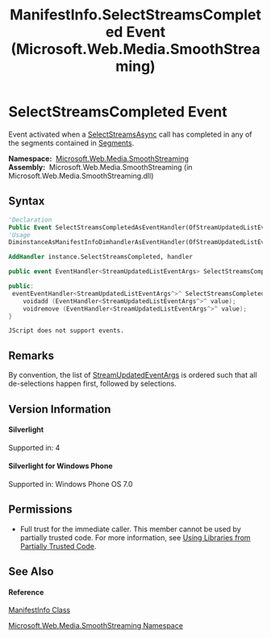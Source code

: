 ﻿---
title: ManifestInfo.SelectStreamsCompleted Event (Microsoft.Web.Media.SmoothStreaming)
TOCTitle: SelectStreamsCompleted Event
ms:assetid: E:Microsoft.Web.Media.SmoothStreaming.ManifestInfo.SelectStreamsCompleted
ms:mtpsurl: https://msdn.microsoft.com/en-us/library/microsoft.web.media.smoothstreaming.manifestinfo.selectstreamscompleted(v=VS.90)
ms:contentKeyID: 31469224
ms.date: 05/02/2012
mtps_version: v=VS.90
f1_keywords:
- Microsoft.Web.Media.SmoothStreaming.ManifestInfo.SelectStreamsCompleted
dev_langs:
- CSharp
- JScript
- VB
- c++
api_location:
- Microsoft.Web.Media.SmoothStreaming.dll
api_name:
- Microsoft.Web.Media.SmoothStreaming.ManifestInfo.add_SelectStreamsCompleted
- Microsoft.Web.Media.SmoothStreaming.ManifestInfo.remove_SelectStreamsCompleted
- Microsoft.Web.Media.SmoothStreaming.ManifestInfo.SelectStreamsCompleted
api_type:
- Managed
topic_type:
- apiref
- kbSyntax
product_family_name: VS
ROBOTS: INDEX,FOLLOW
---

# SelectStreamsCompleted Event

Event activated when a [SelectStreamsAsync](segmentinfo-selectstreamsasync-method-microsoft-web-media-smoothstreaming_1.md) call has completed in any of the segments contained in [Segments](manifestinfo-segments-property-microsoft-web-media-smoothstreaming_1.md).

**Namespace:**  [Microsoft.Web.Media.SmoothStreaming](microsoft-web-media-smoothstreaming-namespace_1.md)  
**Assembly:**  Microsoft.Web.Media.SmoothStreaming (in Microsoft.Web.Media.SmoothStreaming.dll)

## Syntax

``` vb
'Declaration
Public Event SelectStreamsCompletedAsEventHandler(OfStreamUpdatedListEventArgs)
'Usage
DiminstanceAsManifestInfoDimhandlerAsEventHandler(OfStreamUpdatedListEventArgs)

AddHandler instance.SelectStreamsCompleted, handler
```

``` csharp
public event EventHandler<StreamUpdatedListEventArgs> SelectStreamsCompleted
```

``` c++
public:
 eventEventHandler<StreamUpdatedListEventArgs^>^ SelectStreamsCompleted {
    voidadd (EventHandler<StreamUpdatedListEventArgs^>^ value);
    voidremove (EventHandler<StreamUpdatedListEventArgs^>^ value);
}
```

``` jscript
JScript does not support events.
```

## Remarks

By convention, the list of [StreamUpdatedEventArgs](streamupdatedeventargs-class-microsoft-web-media-smoothstreaming_1.md) is ordered such that all de-selections happen first, followed by selections.

## Version Information

#### Silverlight

Supported in: 4  

#### Silverlight for Windows Phone

Supported in: Windows Phone OS 7.0  

## Permissions

  - Full trust for the immediate caller. This member cannot be used by partially trusted code. For more information, see [Using Libraries from Partially Trusted Code](https://msdn.microsoft.com/en-us/library/8skskf63\(v=vs.90\)).

## See Also

#### Reference

[ManifestInfo Class](manifestinfo-class-microsoft-web-media-smoothstreaming_1.md)

[Microsoft.Web.Media.SmoothStreaming Namespace](microsoft-web-media-smoothstreaming-namespace_1.md)

